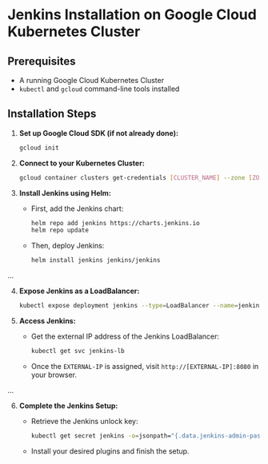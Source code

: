# Jenkins Installation on Google Cloud Kubernetes Cluster

## Prerequisites
- A running Google Cloud Kubernetes Cluster
- `kubectl` and `gcloud` command-line tools installed

## Installation Steps

1. **Set up Google Cloud SDK (if not already done):**
    ```bash
    gcloud init
    ```

2. **Connect to your Kubernetes Cluster:**
    ```bash
    gcloud container clusters get-credentials [CLUSTER_NAME] --zone [ZONE]
    ```

3. **Install Jenkins using Helm:**

    - First, add the Jenkins chart:
      ```bash
      helm repo add jenkins https://charts.jenkins.io
      helm repo update
      ```

    - Then, deploy Jenkins:
      ```bash
      helm install jenkins jenkins/jenkins
      ```

...

4. **Expose Jenkins as a LoadBalancer:**
    ```bash
    kubectl expose deployment jenkins --type=LoadBalancer --name=jenkins-lb --port=8080
    ```

5. **Access Jenkins:**
    
    - Get the external IP address of the Jenkins LoadBalancer:
      ```bash
      kubectl get svc jenkins-lb
      ```

    - Once the `EXTERNAL-IP` is assigned, visit `http://[EXTERNAL-IP]:8080` in your browser.

...


6. **Complete the Jenkins Setup:**

    - Retrieve the Jenkins unlock key:
      ```bash
      kubectl get secret jenkins -o=jsonpath="{.data.jenkins-admin-password}" | base64 --decode
      ```

    - Install your desired plugins and finish the setup.

